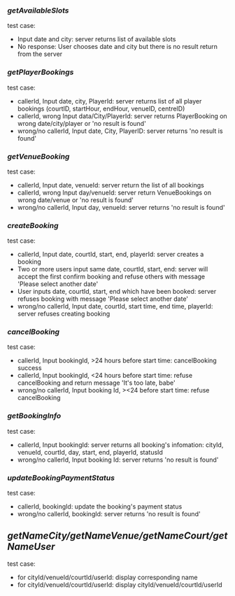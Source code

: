 ### _getAvailableSlots_  
test case:  
- Input date and city: server returns list of available slots  
- No response: User chooses date and city but there is no result return from the server  

### _getPlayerBookings_  
test case:  
- callerId, Input date, city, PlayerId: server returns list of all player bookings (courtID, startHour, endHour, venueID, centreID)  
- callerId, wrong Input data/City/PlayerId: server returns PlayerBooking on wrong date/city/player or 'no result is found'  
- wrong/no callerId, Input date, City, PlayerID: server returns 'no result is found'  
  
### _getVenueBooking_
test case:  
- callerId, Input date, venueId: server return the list of all bookings  
- callerId, wrong Input day/venueId: server return VenueBookings on wrong date/venue or 'no result is found'  
- wrong/no callerId, Input day, venueId: server returns 'no result is found'  

### _createBooking_  
test case:  
- callerId, Input date, courtId, start, end, playerId: server creates a booking  
- Two or more users input same date, courtId, start, end: server will accept the first confirm booking and refuse others with
message 'Please select another date'  
- User inputs date, courtId, start, end which have been booked: server refuses booking with message 'Please select another date'  
- wrong/no callerId, Input date, courtId, start time, end time, playerId: server refuses creating booking

### _cancelBooking_
test case:
- callerId, Input bookingId, >24 hours before start time: cancelBooking success  
- callerId, Input bookingId, <24 hours before start time: refuse cancelBooking and return message 'It's too late, babe'  
- wrong/no callerId, Input booking Id, ><24 before start time: refuse cancelBooking  

### _getBookingInfo_  
test case:  
- callerId, Input bookingId: server returns all booking's infomation: cityId, venueId, courtId, day, start, end, playerId, statusId  
- wrong/no callerId, Input booking Id: server returns 'no result is found'  

### _updateBookingPaymentStatus_  
test case:  
- callerId, bookingId: update the booking's payment status  
- wrong/no callerId, bookingId: server returns 'no result is found'  

## _getNameCity/getNameVenue/getNameCourt/getNameUser_  
test case:  
- for cityId/venueId/courtId/userId: display corresponding name  
- for cityId/venueId/courtId/userId: display cityId/venueId/courtId/userId  
